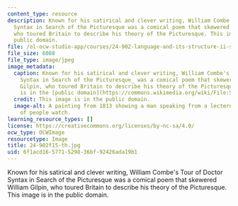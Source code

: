 ```yaml
---
content_type: resource
description: Known for his satirical and clever writing, William Combe's Tour of Doctor
  Syntax in Search of the Picturesque was a comical poem that skewered William Gilpin,
  who toured Britain to describe his theory of the Picturesque. This image is in the
  public domain.
file: /ol-ocw-studio-app/courses/24-902-language-and-its-structure-ii-syntax-fall-2015/6f1acd165771529836bf92426ada19b1_24-902f15-th.jpg
file_size: 6088
file_type: image/jpeg
image_metadata:
  caption: Known for his satirical and clever writing, William Combe's _Tour of Doctor
    Syntax in Search of the Picturesque_ was a comical poem that skewered William
    Gilpin, who toured Britain to describe his theory of the Picturesque. (This image
    is in the [public domain](https://commons.wikimedia.org/wiki/File:SYNTAX(1813)_-_24_-_Syntax_Preaching.jpg).)
  credit: This image is in the public domain.
  image-alt: A painting from 1813 showing a man speaking from a lectern while a crowd
    of people watch.
learning_resource_types: []
license: https://creativecommons.org/licenses/by-nc-sa/4.0/
ocw_type: OCWImage
resourcetype: Image
title: 24-902f15-th.jpg
uid: 6f1acd16-5771-5298-36bf-92426ada19b1
---
```

Known for his satirical and clever writing, William Combe's Tour of Doctor Syntax in Search of the Picturesque was a comical poem that skewered William Gilpin, who toured Britain to describe his theory of the Picturesque. This image is in the public domain.